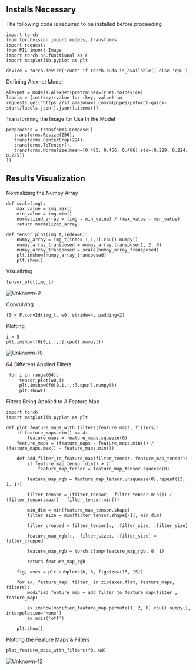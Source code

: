 ## Installs Necessary
The following code is required to be installed before proceeding
```
import torch
from torchvision import models, transforms
import requests
from PIL import Image
import torch.nn.functional as F
import matplotlib.pyplot as plt

device = torch.device('cuda' if torch.cuda.is_available() else 'cpu')
```
Defining Alexnet Model
```
alexnet = models.alexnet(pretrained=True).to(device)
labels = {int(key):value for (key, value) in requests.get('https://s3.amazonaws.com/mlpipes/pytorch-quick-start/labels.json').json().items()}
```
Transforming the Image for Use In the Model
```
preprocess = transforms.Compose([
   transforms.Resize(256),
   transforms.CenterCrop(224),
   transforms.ToTensor(),
   transforms.Normalize(mean=[0.485, 0.456, 0.406],std=[0.229, 0.224, 0.225])
])
```
## Results Visualization
Normalizing the Numpy Array
```
def scale(img):
    max_value = img.max()
    min_value = img.min()
    normalized_array = (img - min_value) / (max_value - min_value)
    return normalized_array
```
```
def tensor_plot(img_t,index=0):
    numpy_array = img_t[index,:,:,:].cpu().numpy()
    numpy_array_transposed = numpy_array.transpose(1, 2, 0)
    numpy_array_transposed = scale(numpy_array_transposed)
    plt.imshow(numpy_array_transposed)
    plt.show()
```
Visualizing
```
tensor_plot(img_t)
```
![Unknown-9](https://github.com/Carlbronge/FlowersDataSet/assets/143009718/32e6bfca-0799-4fcd-9181-80c30247901e)

Convulving
```
f0 = F.conv2d(img_t, w0, stride=4, padding=2)
```
Plotting
```
i = 5
plt.imshow(f0[0,i,:,:].cpu().numpy())
```
![Unknown-10](https://github.com/Carlbronge/FlowersDataSet/assets/143009718/21e9544e-329d-467e-809b-929b313e979b)

64 Different Applied Filters
```
 for i in range(64):
     tensor_plot(w0,i)
     plt.imshow(f0[0,i,:,:].cpu().numpy())
     plt.show()
```
Filters Being Applied to A Feature Map
```
import torch
import matplotlib.pyplot as plt

def plot_feature_maps_with_filters(feature_maps, filters):
    if feature_maps.dim() == 4:
        feature_maps = feature_maps.squeeze(0)
    feature_maps = (feature_maps - feature_maps.min()) / (feature_maps.max() - feature_maps.min())

    def add_filter_to_feature_map(filter_tensor, feature_map_tensor):
        if feature_map_tensor.dim() > 2:
            feature_map_tensor = feature_map_tensor.squeeze(0)

        feature_map_rgb = feature_map_tensor.unsqueeze(0).repeat((3, 1, 1))

        filter_tensor = (filter_tensor - filter_tensor.min()) / (filter_tensor.max() - filter_tensor.min())

        min_dim = min(feature_map_tensor.shape)
        filter_size = min(filter_tensor.shape[-1], min_dim)

        filter_cropped = filter_tensor[:, :filter_size, :filter_size]

        feature_map_rgb[:, -filter_size:, :filter_size] = filter_cropped

        feature_map_rgb = torch.clamp(feature_map_rgb, 0, 1)

        return feature_map_rgb

    fig, axes = plt.subplots(8, 8, figsize=(15, 15))

    for ax, feature_map, filter_ in zip(axes.flat, feature_maps, filters):
        modified_feature_map = add_filter_to_feature_map(filter_, feature_map)

        ax.imshow(modified_feature_map.permute(1, 2, 0).cpu().numpy(), interpolation='none')
        ax.axis('off')

    plt.show()
```
Plotting the Feature Maps & Filters
```
plot_feature_maps_with_filters(f0, w0)
```
![Unknown-12](https://github.com/Carlbronge/FlowersDataSet/assets/143009718/2e156d54-0b8e-4d05-9c79-98724135ef37)




